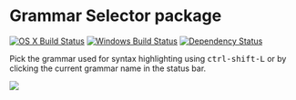 # Grammar Selector package
[![OS X Build Status](https://travis-ci.org/atom/legesher-language-selector.svg?branch=master)](https://travis-ci.org/atom/legesher-language-selector)
[![Windows Build Status](https://ci.appveyor.com/api/projects/status/pg8qss03bfh4ngqm/branch/master?svg=true)](https://ci.appveyor.com/project/Atom/legesher-language-selector/branch/master) [![Dependency Status](https://david-dm.org/atom/legesher-language-selector.svg)](https://david-dm.org/atom/legesher-language-selector)

Pick the grammar used for syntax highlighting using <kbd>ctrl-shift-L</kbd> or by clicking the current grammar name in the status bar.

![](https://f.cloud.github.com/assets/671378/2241618/b7661f08-9cd9-11e3-8276-fe1c02955901.png)
